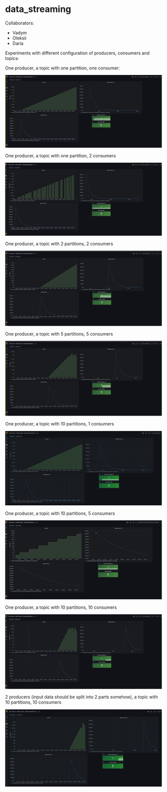 # data_streaming

Collaborators:
 - Vadym
 - Oleksii
 - Daria

Experiments with different configuration of producers, consumers and topics:

One producer, a topic with one partition, one consumer:

![](./img/task1/task1.png)


One producer, a topic with one partition, 2 consumers

![](./img/task2/task2.png)

One producer, a topic with 2 partitions, 2 consumers

![](./img/task3/task3.png)

One producer, a topic with 5 partitions, 5 consumers

![](./img/task4/task4.png)

One producer, a topic with 10 partitions, 1 consumers

![](./img/task5/task5.png)

One producer, a topic with 10 partitions, 5 consumers

![](./img/task6/task6.png)

One producer, a topic with 10 partitions, 10 consumers

![](./img/task7/task7.png)

2 producers (input data should be split into 2 parts somehow), a topic with 10 partitions, 10 consumers

![](./img/task8/task8.png)
